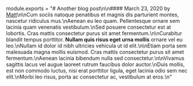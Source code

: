 module.exports = "# Another blog post\n\n#### March 23, 2020 by [Matt](/)\n\nCum sociis natoque penatibus et magnis dis parturient montes, nascetur ridiculus mus.\nAenean eu leo quam. Pellentesque ornare sem lacinia quam venenatis vestibulum.\nSed posuere consectetur est at lobortis. Cras mattis consectetur purus sit amet fermentum.\n\nCurabitur blandit tempus porttitor. **Nullam quis risus eget urna mollis** ornare vel eu leo.\nNullam id dolor id nibh ultricies vehicula ut id elit.\n\nEtiam porta sem malesuada magna mollis euismod. Cras mattis consectetur purus sit amet fermentum.\nAenean lacinia bibendum nulla sed consectetur.\n\nVivamus sagittis lacus vel augue laoreet rutrum faucibus dolor auctor.\nDuis mollis, est non commodo luctus, nisi erat porttitor ligula, eget lacinia odio sem nec elit.\nMorbi leo risus, porta ac consectetur ac, vestibulum at eros.\n"